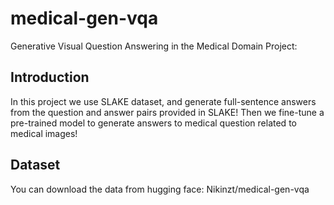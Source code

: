 # medical-gen-vqa
Generative Visual Question Answering in the Medical Domain Project:

## Introduction
In this project we use SLAKE dataset, and generate full-sentence answers from the question and answer pairs provided in SLAKE! Then we fine-tune a pre-trained model to generate answers to medical question related to medical images!

## Dataset
You can download the data from hugging face: Nikinzt/medical-gen-vqa

